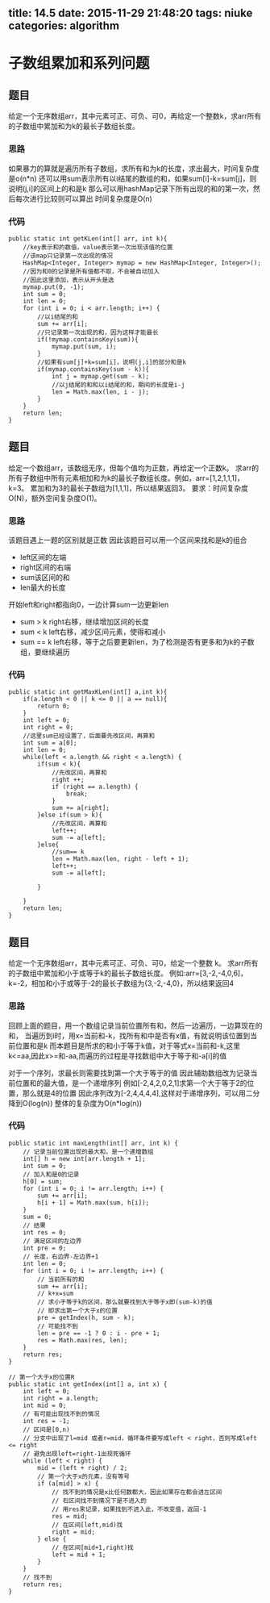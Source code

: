 title: 14.5
date: 2015-11-29 21:48:20
tags: niuke
categories: algorithm
---
# 子数组累加和系列问题

## 题目
给定一个无序数组arr，其中元素可正、可负、可0，再给定一个整数k，求arr所有的子数组中累加和为k的最长子数组长度。

### 思路
如果暴力的算就是遍历所有子数组，求所有和为k的长度，求出最大，时间复杂度是o(n\*n)
还可以用sum表示所有以i结尾的数组的和，如果sum[i]-k=sum[j]，则说明(j,i]的区间上的和是k
那么可以用hashMap记录下所有出现的和的第一次，然后每次进行比较则可以算出
时间复杂度是O(n)
<!--more-->

### 代码
```
public static int getKLen(int[] arr, int k){
	//key表示和的数值，value表示第一次出现该值的位置
	//该map只记录第一次出现的情况
	HashMap<Integer, Integer> mymap = new HashMap<Integer, Integer>();
	//因为和0的记录是所有值都不取，不会被自动加入
	//因此这里添加，表示从开头是选
	mymap.put(0, -1);
	int sum = 0;
	int len = 0;
	for (int i = 0; i < arr.length; i++) {
		//以i结尾的和
		sum += arr[i];
		//只记录第一次出现的和，因为这样才能最长
		if(!mymap.containsKey(sum)){
			mymap.put(sum, i);
		}
		//如果有sum[j]+k=sum[i]，说明(j,i]的部分和是k
		if(mymap.containsKey(sum - k)){
			int j = mymap.get(sum - k);
			//以j结尾的和和以i结尾的和，期间的长度是i-j
			len = Math.max(len, i - j);
		}
	}
	return len;
}
```

## 题目
给定一个数组arr，该数组无序，但每个值均为正数，再给定一个正数k。
求arr的所有子数组中所有元素相加和为k的最长子数组长度。例如，arr=[1,2,1,1,1]，k=3。
累加和为3的最长子数组为[1,1,1]，所以结果返回3。
要求：时间复杂度O(N)，额外空间复杂度O(1)。

### 思路
该题目遇上一题的区别就是正数
因此该题目可以用一个区间来找和是k的组合

- left区间的左端
- right区间的右端
- sum该区间的和
- len最大的长度

开始left和right都指向0，一边计算sum一边更新len

- sum > k right右移，继续增加区间的长度
- sum < k left右移，减少区间元素，使得和减小
- sum == k left右移，等于之后要更新len，为了检测是否有更多和为k的子数组，要继续遍历

### 代码
```
public static int getMaxKLen(int[] a,int k){
	if(a.length < 0 || k <= 0 || a == null){
		return 0;
	}
	int left = 0;
	int right = 0;
	//这里sum已经设置了，后面要先改区间，再算和
	int sum = a[0];
	int len = 0;
	while(left < a.length && right < a.length) {
		if(sum < k){
			//先改区间，再算和
			right ++;
			if (right == a.length) {
				break;
			}
			sum += a[right];
		}else if(sum > k){
			//先改区间，再算和
			left++;
			sum -= a[left];
		}else{
			//sum== k
			len = Math.max(len, right - left + 1);
			left++;
			sum -= a[left];
			
		}
		
	}
	return len;
}
```

## 题目
给定一个无序数组arr，其中元素可正、可负、可0，给定一个整数 k。
求arr所有的子数组中累加和小于或等于k的最长子数组长度。
例如:arr=[3,-2,-4,0,6]，k=-2，相加和小于或等于-2的最长子数组为{3,-2,-4,0}，所以结果返回4

### 思路

回顾上面的题目，用一个数组记录当前位置所有和，然后一边遍历，一边算现在的和，
当遍历到i时，用x=当前和-k，找所有和中是否有x值，有就说明该位置到当前位置和是k
而本题目是所求的和小于等于k值，对于等式x=当前和-k,这里k<=aa,因此x>=和-aa,而遍历的过程是寻找数组中大于等于和-a[i]的值

对于一个序列，求最长则需要找到第一个大于等于的值
因此辅助数组改为记录当前位置和的最大值，是一个递增序列
例如[-2,4,2,0,2,1]求第一个大于等于2的位置，那么就是4的位置
因此序列改为[-2,4,4,4,4],这样对于递增序列，可以用二分降到O(log(n))
整体的复杂度为O(n\*log(n))

### 代码
```
public static int maxLength(int[] arr, int k) {
	// 记录当前位置出现的最大和，是一个递增数组
	int[] h = new int[arr.length + 1];
	int sum = 0;
	// 加入和是0的记录
	h[0] = sum;
	for (int i = 0; i != arr.length; i++) {
		sum += arr[i];
		h[i + 1] = Math.max(sum, h[i]);
	}
	sum = 0;
	// 结果
	int res = 0;
	// 满足区间的左边界
	int pre = 0;
	// 长度，右边界-左边界+1
	int len = 0;
	for (int i = 0; i != arr.length; i++) {
		// 当前所有的和
		sum += arr[i];
		// k+x=sum
		// 求小于等于k的区间，那么就要找到大于等于x即(sum-k)的值
		// 即求出第一个大于x的位置
		pre = getIndex(h, sum - k);
		// 可能找不到
		len = pre == -1 ? 0 : i - pre + 1;
		res = Math.max(res, len);
	}
	return res;
}

// 第一个大于x的位置R
public static int getIndex(int[] a, int x) {
	int left = 0;
	int right = a.length;
	int mid = 0;
	// 有可能出现找不到的情况
	int res = -1;
	// 区间是[0,n)
	// 分支中出现了l=mid 或者r=mid，循环条件要写成left < right，否则写成left <= right
	// 避免出现left=right-1出现死循环
	while (left < right) {
		mid = (left + right) / 2;
		// 第一个大于x的元素，没有等号
		if (a[mid] > x) {
			// 找不到的情况是x比任何数都大，因此如果存在都会进左区间
			// 右区间找不到情况下是不进入的
			// 用res来记录，如果找到不进入此，不改变值，返回-1
			res = mid;
			// 在区间[left,mid)找
			right = mid;
		} else {
			// 在区间[mid+1,right)找
			left = mid + 1;
		}
	}
	// 找不到
	return res;
}
```

